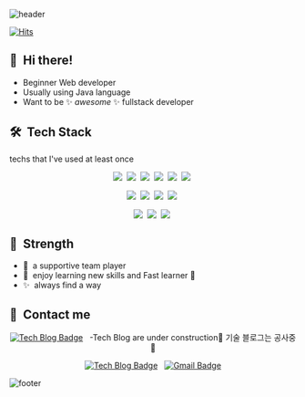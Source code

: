 ![header](https://capsule-render.vercel.app/api?type=waving&color=gradient&height=200&section=header&text=Yoonjin%20Lee&fontSize=65)

<p align=right>
 
[![Hits](https://hits.seeyoufarm.com/api/count/incr/badge.svg?url=https%3A%2F%2Fgithub.com%2Fyoongs108&count_bg=%23235C88&title_bg=%2399C9C5&icon=&icon_color=%23E7E7E7&title=hits&edge_flat=false)](https://hits.seeyoufarm.com)

</p>
 
## 👋 &nbsp;Hi there! 
* Beginner Web developer
* Usually using Java language
* Want to be ✨&nbsp;_awesome_&nbsp;✨ fullstack developer
 
 
## 🛠 &nbsp;Tech Stack
techs that I've used at least once

<div align=center>

<img src="https://img.shields.io/badge/Java-007396?style=flat-square&logo=Java&logoColor=white"/>&nbsp;
<img src="https://img.shields.io/badge/JSP-007396?style=flat-square&logo=java&logoColor=white"/>&nbsp;
<img src="https://img.shields.io/badge/Javascript-F7DF1E?style=flat-square&logo=Javascript&logoColor=white"/>&nbsp;
<img src="https://img.shields.io/badge/Spring-6DB33F?style=flat-square&logo=Spring&logoColor=white"/>&nbsp;
<img src="https://img.shields.io/badge/Python-3766AB?style=flat-square&logo=Python&logoColor=white"/>&nbsp;
<img src="https://img.shields.io/badge/PyCharm-000000?style=flat-square&logo=PyCharm&logoColor=white"/>&nbsp;

<img src="https://img.shields.io/badge/HTML5-E34F26?style=flat-square&logo=HTML5&logoColor=white"/>&nbsp;
<img src="https://img.shields.io/badge/CSS-1572B6?style=flat-square&logo=css3&logoColor=white"/>&nbsp;
<img src="https://img.shields.io/badge/Node-339933?style=flat-square&logo=node.js&logoColor=white"/>&nbsp;
<img src="https://img.shields.io/badge/Tomcat-F8DC75?style=flat-square&logo=Apache-Tomcat&logoColor=white"/>&nbsp;

<img src="https://img.shields.io/badge/OracleDB-F80000?style=flat-square&logo=Oracle&logoColor=white"/>&nbsp;
<img src="https://img.shields.io/badge/SQLdeveloper-F80000?style=flat-square&logo=Oracle&logoColor=white"/>&nbsp;
<img src="https://img.shields.io/badge/MongoDB-47A248?style=flat-square&logo=MongoDB&logoColor=white"/>&nbsp;

</div>

## 💪 &nbsp;Strength
* 🤝 &nbsp;a supportive team player
* 📝 &nbsp;enjoy learning new skills and Fast learner 🚀
* ✨ &nbsp;always find a way


## 📍 &nbsp;Contact me

<div align=center>
 
[![Tech Blog Badge](http://img.shields.io/badge/-Tech%20blog-black?style=flat-square&logo=github&link=https://yoongs108.github.io/)](https://yoongs108.github.io/) &nbsp; -Tech Blog are under construction🔨 기술 블로그는 공사중 🔨 

[![Tech Blog Badge](http://img.shields.io/badge/Notion-0000000?style=flat-square&logo=Notion&l&logoColor=white&link=#/)](https://#/) &nbsp;
[![Gmail Badge](https://img.shields.io/badge/Gmail-d14836?style=flat-square&logo=Gmail&logoColor=white&link=mailto:yoongs108@gmail.com)](mailto:yoongs108@gmail.com)

</div>


![footer](https://capsule-render.vercel.app/api?type=waving&color=gradient&height=150&section=footer)
